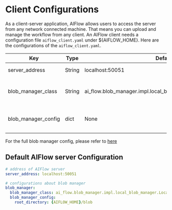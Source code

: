 # Client Configurations

As a client-server application, AIFlow allows users to access the server from any network connected machine.
That means you can upload and manage the workflow from any client. An AIFlow client needs a configuration file `aiflow_client.yaml` under ${AIFLOW_HOME}.
Here are the configurations of the `aiflow_client.yaml`.

|Key|Type|Default|Description|
|---|---|---|---|
|server_address|String|localhost:50051|The uri of the AIFlow server.|
|blob_manager_class|String|ai_flow.blob_manager.impl.local_blob_manager.LocalBlobManager|The fully-qualified name of the `Blob Manager` class.|
|blob_manager_config|dict|None|Custom configuration of this type of implementation.|

For the full blob manager config, please refer to [here](../plugins/blob_manager_plugin.md)

## Default AIFlow server Configuration

```yaml
# address of AIFlow server
server_address: localhost:50051

# configurations about blob manager
blob_manager:
  blob_manager_class: ai_flow.blob_manager.impl.local_blob_manager.LocalBlobManager
  blob_manager_config:
    root_directory: {AIFLOW_HOME}/blob
```
